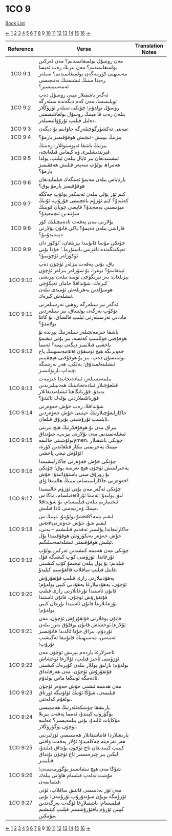 # 1CO 9
[Book List](../README.md)

[<-](./chapter_8.md) [1](./chapter_1.md) [2](./chapter_2.md) [3](./chapter_3.md) [4](./chapter_4.md) [5](./chapter_5.md) [6](./chapter_6.md) [7](./chapter_7.md) [8](./chapter_8.md) 9 [10](./chapter_10.md) [11](./chapter_11.md) [12](./chapter_12.md) [13](./chapter_13.md) [14](./chapter_14.md) [15](./chapter_15.md) [16](./chapter_16.md) [->](./chapter_10.md)

| Reference | Verse | Translation Notes |
|:---------:|-------|-------------------|
|1CO 9:1|مەن روسۇل بولمىغانمىدىم؟ مەن ئەركىن بولمىغانمىدىم؟ مەن بىزىڭ رەب ئەيسا مەسىھنى كۆرمەگەن بولمىغانمىدىم؟ سىلەر رەبدا مېنىڭ ئىشىمنىڭ نەتىجىسى ئەمەسمىسىز؟||
|1CO 9:2|ئەگەر باشقىلار مېنى روسۇل دەپ ئويلىمىسا، مەن كەم دېگەندە سىلەرگە روسۇل بولدۇم؛ چۈنكى سىلەر ئۆزۈڭلار بىلەن رەب قا مېنىڭ روسۇل بولغانلىقىمنى دەلىل قىلىپ تۇرۇۋاتىسىلەر.||
|1CO 9:3|مەننى تەكشۈرگۈچىلەرگە جاۋابىم بۇ دېگەن:||
|1CO 9:4|بىزنىڭ يېپىش-ئىچىش ھوقۇقىمىز بارمۇ؟||
|1CO 9:5|بىزنىڭ باشقا ئەپوستوللار، رەبنىڭ قېرىندىشلىرى ۋە كېفاس قىلغانچە، ئىشىنىدىغان بىر ئايال بىلەن ئېلىپ، يولدا ھەمراھ بولۇپ سەپەر قىلىش ھەققىمىز بارمۇ؟||
|1CO 9:6|بارناباس بىلەن مەنمۇ ئەمگەك قىلمايدىغان ھوقۇقىمىز بارمۇ يوق؟||
|1CO 9:7|كىم ئۆز پۇلى بىلەن ئەسكەر بولۇپ جەڭگە كەتىدۇ؟ كىم ئۈزۈم باغچىسى قۇرۇپ، ئۇنىڭ مېۋىسىنى يەمەيدۇ؟ قايسى چوپان قوينىڭ سۈتىدىن ئىچمەيدۇ؟||
|1CO 9:8|بۇلارنى مەن پەقەت ئادەمچىلىك كۆز قاراشى بىلەن دەيمۇ؟ ياكى قانۇن بۇلارنى دېمەيدۇمۇ؟||
|1CO 9:9|چۈنكى مۇسا قانۇنىدا يېزىلغان: 'ئۆكۈز دان تەپكەنگەندە ئاغزىنى باستۇرما.' خۇدا بۇنى ئۆكۈزلەر ئۈچۈنمۇ؟||
|1CO 9:10|ياق، بۇنى پەقەت بىزلەر ئۈچۈن دەپ ئېيتقانمۇ؟ توغرا، بۇ سۆزلەر بىزلەر ئۈچۈن يېزىلغان: يەر تېرىگۈچى ئۈمىد بىلەن تېرىشى كېرەك، شۇنداقلا خامان تەپكۈچى ھوسۇلدىن بەھرىلەش ئۈمىدى بىلەن ئىشلەش كېرەك.||
|1CO 9:11|ئەگەر بىز سىلەرگە روھىي نەرسىلەرنى تۆكۈپ بەرگەن بولساق، بىز سىلەردىن ماددىي نەرسىلەرنى ئېلىپ قالساق، بۇ كاتتا بولامدۇ؟||
|1CO 9:12| باشقا خىزمەتچىلەر سىلەرنىڭ يېرىدە بۇ ھوقۇقنى قوللىنىپ كەتسە، بىز بۇنى تېخىمۇ ياخشى قىلايمىز دېگەن نېمە؟ ئەمما مەسىھنىڭ ياخшы خەۋىرىگە ھېچ توسقۇن بولمىسۇن دەپ، بىز بۇ ھوقۇقنى ھېچقېتىم ئىشلىتەلمىدۇق؛ بەلكى، ھەر نەرسىگە چىداپ بارىۋاتىمىز.||
|1CO 9:13|بىلمەمسىلەر، ئىبادەتخانىدا خىزمەت قىلغۇچىلار ئىبادەتخانىنىڭ ھەدىيىلىرىدىن يەيدۇ، قۇربانگاھتا ئىشلەيدىغانلار قۇربانلىقلاردىن بۆلەك ئالىدۇ؟||
|1CO 9:14|شۇنداقلا، رەب خۇش خەۋەرنى جاكارلىغۇچىلارنىڭ جېنىنى خۇش خەۋەردىن ئايلىنىپ تۇرۇشىنى بۇيرۇق قىلغان.||
|1CO 9:15|بىراق مەن بۇ ھوقۇقلارنىڭ ھېچ بىرىنى ئىشلەتمىدىم. مەن بۇلارنى يېزىپ، شۇنداق بولۇشىنى خالىمەymen، چۈنكى باشقىلار مېنىڭ پەخرىمنى بىكار قىلغاندىن كۆرە، ئۆلۈش تېخى ياخشى!||
|1CO 9:16|چۈنكى خۇش خەۋەرنى جاكارلىشىمدا پەخىرلىنىش ئۈچۈن ھېچ نەرسە يوق؛ چۈنكى بۇ زورۇق مېنى باستۇۋاتىدۇ؛ خۇش خەۋەرنى جاكارلىمىسام، مېنىڭ ھالىمغا ۋاي!||
|1CO 9:17|چۈنكى ئەگەر مەن بۇنى ئۆزۈم خالىسىدا قىلسام، ماڭا سыйلىق بولىدۇ؛ ئەمما ئۆز ئىختىيارىم بىلەن قىلمىسام، بۇ شۇنداقلا مېنىڭ ۋەزىپەمنى ئادا قىلىش.||
|1CO 9:18|شۇ بولۇپتۇ، مېنىڭ سыйلىقىم نېمە؟ سыйلىقىم شۇ، خۇش خەۋەرنى جاكارلىغاندا پۇلسىز تەقدىم قىلىشىم – يەنى، خۇش خەۋەر يەتكۈزۈش ھوقۇقىمدا پۇل ئېلىش ھوقۇقىمنى ئىشلەتمەسلىكىم.||
|1CO 9:19|چۈنكى مەن ھەممە كىشىدىن ئەركىن بولۇپ تۇرغاندا، ئۆزۈمنى كۆپ كىشىگە قۇل قىلدىم؛ بۇ يول بىلەن تېخىمۇ كۆپ كىشىنى قايىل قىلىپ ساقلاپ قالغۇسىم كېلىدۇ.||
|1CO 9:20|يەھۇدىيلارنى رازى قىلىپ قۇتقۇزۇش ئۈچۈن، يەھۇدىيلارغا يەھۇدىي كىبى بولدۇم؛ قانۇن ئاستىدا تۇرغانلارنى رازى قىلىپ قۇتقۇزۇش ئۈچۈن، قانۇن ئاستىدا تۇرغانلارغا قانۇن ئاستىدا تۇرغان كىبى بولدۇم؛||
|1CO 9:21|قانۇن يوقلارنى قۇتقۇزۇش ئۈچۈن، مەن ئۇلارغا ئوخشاش قانۇن يوقلۇق تەرز بىلەن تۇردۇم، بىراق خۇدا ئالدىدا قانۇنسىز ئەمەس، مەسىھنىڭ قانۇنىغا ئەگىشىپ تۇرۇپ؛||
|1CO 9:22|ئاجىزلارغا ياردەم بېرىش ئۈچۈن مەن ئۆزۈمنى ئاجىز قىلىپ، ئۇلارغا ئوخشاش بولدۇم؛ بارلىق يوللار بىلەن كۆپرەك كىشىنى قۇتقۇزۇش ئۈچۈن، مەن ھەرقانداق ئادەمگە ئونىڭغا ماس بولدۇم.||
|1CO 9:23|مەن ھەممە ئىشنى خۇش خەۋەر ئۈچۈن قىلىمەن، شۇڭا ئۇنىڭ ئۈلۈتىگە ئورتاق بولغۇم كەلەتتى.||
|1CO 9:24|يارىشقا چۈشكەنلەرنىڭ ھەممىسى يۈگۈرۈپ كېتىدۇ، ئەمما پەقەت بىرىلا مۇكاپات ئالىدۇ. بۇنى بىلمەيسىز؟ غەلىبە ئۈچۈن يۈگۈرۈڭلار.||
|1CO 9:25|يارىشلاردا قاتناشقانلار ھەممىسى ئۆزلىرىنى ھەر تەرەپتە چەكلەيدۇ؛ ئۇلار پەقەت ۋاقتى كېتىپ كېتىدىغان تاج ئۈچۈن بۇنداق قىلىدۇ، لېكىن بىز چىرەمسىز تاج ئۈچۈن بۇنداق قىلىمىز.||
|1CO 9:26|شۇڭا مەن ھېچ نىشانسىز يۈگۈرمەيمەن؛ مۇشت تەلەپ قىلسام ھاۋانى بىلەك قىلمايمەن.||
|1CO 9:27|مەن ئۆز بەدىنىمنى قاتتىق ساقلاپ، ئۇنى ئۆزۈمگە بويۇن سۇندۇرۇپ تۇرۇمەن؛ بۇنى قىلمىسام، باشقىلارغا ئۆگەت بەرگەندىن كېيىن ئۆزۈم ياقتۇرۇشسىز قېلىپ كېتىشىم مۇمكىن.||


[<-](./chapter_8.md) [1](./chapter_1.md) [2](./chapter_2.md) [3](./chapter_3.md) [4](./chapter_4.md) [5](./chapter_5.md) [6](./chapter_6.md) [7](./chapter_7.md) [8](./chapter_8.md) 9 [10](./chapter_10.md) [11](./chapter_11.md) [12](./chapter_12.md) [13](./chapter_13.md) [14](./chapter_14.md) [15](./chapter_15.md) [16](./chapter_16.md) [->](./chapter_10.md)